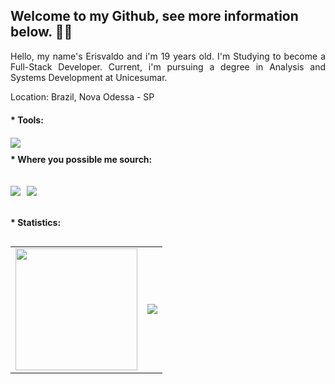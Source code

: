 ## Welcome to my Github, see more information below. 👨‍🦱

<p style="text-align: justify; align: left"> 
    Hello, my name's Erisvaldo and i'm 19 years old. I'm Studying to become a Full-Stack Developer. Current, i'm pursuing a degree in Analysis and Systems Development at Unicesumar.
</p>

<p> Location: Brazil, Nova Odessa - SP </p>


<p style="font-weight: bold; margin-top: 20px"> * Tools:</p>


<div style="margin-top: 20px">
<img src="https://skillicons.dev/icons?i=html,css,js,php,laravel,mysql,vue,sass" />
</div>
<p style="font-weight: bold; margin-top: 10px"> *  Where you possible me sourch: </p> 

<div style="display:flex; margin-top: 20px">
  
  <a href="https://www.linkedin.com/in/erisvaldo-silva-de-sousa-645119204/" style="margin-right:10px"> <img src="https://img.shields.io/badge/linkedin-%230077B5.svg?style=for-the-badge&logo=linkedin&logoColor=white"> </a>

  <a href="https://www.instagram.com/eris_valdo16/"> <img src="https://img.shields.io/badge/Instagram-%23E4405F.svg?style=for-the-badge&logo=Instagram&logoColor=white"> </a>

 </div>
   
   <p style="font-weight: bold; margin-top: 20px"> * Statistics: </p>
<div style="display: flex">

<table>

  <tr>
    <td><img style="height: 195px" src="https://github-readme-stats.vercel.app/api/top-langs/?username=Erisvaldo15&layout=compact&show_icons=true&title_color=ffffff&icon_color=34abeb&text_color=daf7dc&bg_color=151515"/>
    </td>
    <td ><img src="https://github-readme-stats.vercel.app/api?username=Erisvaldo15&show_icons=true&title_color=ffffff&icon_color=34abeb&text_color=daf7dc&bg_color=151515"/></td>
  </tr>
</table>
</div>

